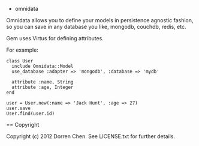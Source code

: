 * omnidata

Omnidata allows you to define your models in persistence agnostic fashion, so 
you can save in any database you like, mongodb, couchdb, redis, etc. 

Gem uses Virtus for defining attributes.


For example:

    class User
      include Omnidata::Model
      use_database :adapter => 'mongodb', :database => 'mydb'

      attribute :name, String
      attribute :age, Integer
    end

    user = User.new(:name => 'Jack Hunt', :age => 27)
    user.save
    User.find(user.id)

== Copyright

Copyright (c) 2012 Dorren Chen. See LICENSE.txt for
further details.

